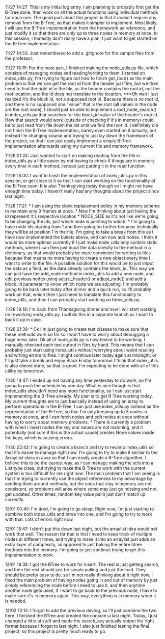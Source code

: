 11/27   14:27:  This is my initial log entry. I am planning to probably first get the B-Tree done, then work on all the actual functions using individual methods for each one. 
                The good part about this project is that it doesn't require any removal from the B-Tree, so that makes it simpler to implement. Most likely, I will use the 
                B-Tree implementation from the homework as reference, and just modify it so that there are only up to three nodes in memory at once.
                In this session, I honestly don't really have a plan, I just want to get started on the B-Tree implementation.

11/27   14:53:  Just remembered to add a .gitignore for the sample files from the professor.

11/27   18:19:  For the most part, I finished making the node_utils.py file, which consists of managing nodes and reading/writing to them.
                I started on index_utils.py, I'm trying to figure out how to finish get_root() as the main problem is that we can get the root id from the header just fine,
                    but we then need to find the right id in the file, as the header contains the root id, not the root location, and the id does not translate to the location.
                    ***Oh wait I just realized it's the block id, not a supposed root id. Because there is no root id, and there is no supposed one "value" that is the root
                       (all values in the node are the root node), I should just be able to implement a root_node_search() in index_utils.py that searches for the block_id value of
                       the header's root id. How that search would work (outside of checking if it's in memory) could be to just read from file down the list until we find the root id.
                I definitely did not finish the B-Tree implementation, barely even started on it actually, but instead I'm changing course and trying to just lay down the framework 
                    of the project, so that I can just easily implement a simple B-Tree implementation afterwards using my current file and memory framework.

11/28   01:24:  Just wanted to start on making reading from the file in index_utils.py a little easier by not having to check if things are in memory every time in each method,
                instead just putting it in the read function.

11/28   16:00:  I want to finish the implementation of index_utils.py in this session, or get close to it so that I can start working on the functionality of the B-Tree soon. It is 
                also Thanksgiving today though so I might not have enough time today. I haven't really had any thoughts about the project since last night.

11/28   17:21:  * I am using the clock replacement policy in my memory scheme to maintain only 3 frames at once.
                * Now I'm thinking about just having the id represent it's respective location * NODE_SIZE as it's not like we're going to be changing the ids, just which node is pointing to which.
                * I'm going to have node ids starting from 1 and then going on further because technically they will be at position 1 in the file.
                I'm going to take a break from this as I have now implemented the bullets above, and can now add nodes.
                I think it would be more optimal currently if I just make node_utils only contain static methods, where I can then just input the data directly to the method in a 
                    dictionary, as that would probably be more convinient for writing to files because that means no more having to create a new object every time I want to write to the file. 
                    A possible solution for this would be to just imput the data as a field, as the data already contains the block_id. This way we can just have the add_node method in index_utils to add a new node, and edit previous nodes using adjust_header() or adjust_node() and add a block_id parameter to know which node we are adjusting.
                    I'm probably going to be back later today after dinner and a quick run, so I'll probably work on that, which then I just need to translate this functionality to index_utils, and then I can probably start working on btree_utils.py.

11/28   19:18:  I'm back from Thanksgiving dinner and now I will start working on reworking node_utils.py. I will do this in a separate branch as I want to back it up in case.

11/28   21:39:  * Ok I'm just going to create test classes to make sure that these methods work so far so I won't have to worry about debugging a huge mess later.
                Ok all of node_utils.py is now tested to be working. I manually checked each test output in files by hand. This means that I can probably just start using index_utils without worrying about weird reading and writing errors to files. I might continue later today again at midnight, or I'll just take a break and enjoy Black Friday tomorrow. I think that index_utils is also almost done, so that is good. I'm expecting to be done with all of this utility by tomorrow.

11/30   14:47:  I ended up not having any time yesterday to do work, so I'm going to push the schedule by one day. What is nice though is that index_utils shouldn't need any more 
                functionality, so I can just start implementing the B-Tree already. My plan is to get B-Tree working today.
                My current thoughts are to just basically instead of using an array to perform operations in the B-Tree, I can just use index_utils.py instead as the representation of the B-Tree, so that I'm only keeping up to 3 nodes in memory at once, and I can fetch nodes and edit nodes at once without having to worry about memory problems.
                * There is currently a problem with when I insert nodes the key and values are not matching, and it potentially (not sure if this is the actual cause) creates None values inside the keys, which is causing errors.

11/30   22:43:  I'm going to create a branch and try to revamp index_utils so that it's easier to manage right now. I'm going to try to make it similar to the ArrayList class in Java
                so that I can easily create a B-Tree algorithm. I believe this to be the easiest way, as I can manage making the utils into a List type class, but trying to make the B-Tree to work with the current system is too difficult for me right now. The main problem that I am seeing is that I'm trying to currently use the object references to my advantage by sending them around methods, but the ones that stay in memory are not consistent, so problems will arise where some may just go missing and not get updated. Other times, random key value pairs just don't match up correctly.

12/01   00:45:  I'm tired, I'm going to go sleep. Right now, I'm just starting to combine both index_utils and btree into one, and I'm going to try to work with that. Lots of errors 
                right now.

12/01   15:47:  I didn't put this down last night, but the arraylist idea would not work that well. The reason for that is that I need to keep track of multiple nodes at different 
                times, and trying to make it into an arraylist just adds an extra layer of complexity, as opposed to just baking the entire btree methods into the memory. I'm going to just continue trying to get this implementation to work.

12/01   18:38:  I got the BTree to work for insert. The rest is just getting search, and then the rest should just be simple pulling and just the load. They should be pretty easy 
                to do, so I'm not really thinking about it right now.
                I fixed the main problem of having nodes going in and out of memory by just simply referencing the node before I need to use it, and then anytime another node gets used, if I want to go back to the previous node, I have to make sure it's in memory again. This way, everything is in memory when it is needed.

12/02   13:13:  I forgot to add the previous devlog, so I'll just combine the two here. I finished the BTree and created the console ui last night. Today, I just changed a 
                little ui stuff and made the search_key actually output the right format because I forgot to last night. I also just finished testing the final project, so this project is pretty much ready to go.